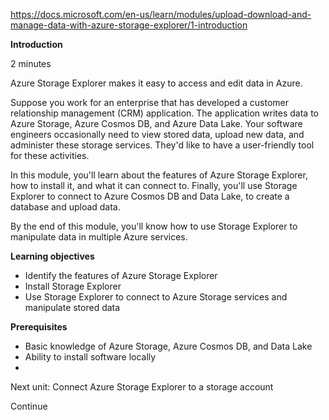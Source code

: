 https://docs.microsoft.com/en-us/learn/modules/upload-download-and-manage-data-with-azure-storage-explorer/1-introduction

**Introduction**

2 minutes

Azure Storage Explorer makes it easy to access and edit data in Azure.

Suppose you work for an enterprise that has developed a customer relationship management (CRM) application. The application writes data to Azure Storage, Azure Cosmos DB, and Azure Data Lake. Your software engineers occasionally need to view stored data, upload new data, and administer these storage services. They'd like to have a user-friendly tool for these activities.

In this module, you'll learn about the features of Azure Storage Explorer, how to install it, and what it can connect to. Finally, you'll use Storage Explorer to connect to Azure Cosmos DB and Data Lake, to create a database and upload data.

By the end of this module, you'll know how to use Storage Explorer to manipulate data in multiple Azure services.


**Learning objectives**
* Identify the features of Azure Storage Explorer
* Install Storage Explorer
* Use Storage Explorer to connect to Azure Storage services and manipulate stored data

**Prerequisites**
* Basic knowledge of Azure Storage, Azure Cosmos DB, and Data Lake
* Ability to install software locally
*

Next unit: Connect Azure Storage Explorer to a storage account

Continue

